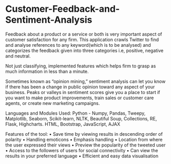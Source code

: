# Customer-Feedback-and-Sentiment-Analysis
Feedback about a product or a service or both is very important aspect of customer satisfaction for any firm. This application crawls Twitter to find and analyse references to any keyword(which is to be analysed) and categorizes the feedback given into three categories i.e, positive, negative and neutral.

Not just classifying, implemented features which helps firm to grasp as much information in less than a minute.

Sometimes known as “opinion mining,” sentiment analysis can let you know if there has been a change in public opinion toward any aspect of your business. Peaks or valleys in sentiment scores give you a place to start if you want to make product improvements, train sales or customer care agents, or create new marketing campaigns.

Languages and Modules Used: 
Python - Numpy, Pandas, Tweepy, Matplotlib, Seaborn, Scikit-learn, NLTK, Beautiful Soup, Collections, RE, Flask, Highcharts.
HTML, Bootstrap, JavaScript, AJAX

Features of the tool: 
•	Save time by viewing results in descending order of polarity
•	Handling emoticons
•	Emphasis handling
•	Location from where the user expressed their views
•	Preview the popularity of the tweeted user
•	Access to the followers of users for social connectivity
•	Can view the results in your preferred language
•	Efficient and easy data visualisation


